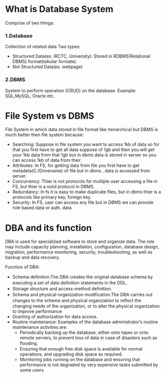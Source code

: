 # What is Database System
Comprise of two things:

### 1.Database

Collection of related data
Two types:
- Structured Data(ex. IRCTC, University): Stored in RDBMS(Relational DBMS) format(tabular formate).
- Not Structured Data(ex. webpage)

### 2.DBMS

System to perform operation (CRUD) on the database.
Example: SQL,MySQL, Oracle etc.

# File System vs DBMS

File System in which data stored in file format like heirarchical but DBMS is much better then file system because:

- Searching: Suppose in file system you want to access 1kb of data so for that you first have to get all data suppose of 1gb and then you will get your 1kb data from that 1gb but in dbms data is stored in server so you can access 1kb of data from their. 
- Attributes: In FS, for getting data from file you first have to get metadata(C:/Drivename) of file but in dbms , data is accessed from server.
- Concurrency: Thier is not protocols for multiple user accessing a file in FS, but thier is a solid protocol in DBMS.
- Redundancy: In fs it is easy to make duplicate files, but in dbms thier is a protocols like primary key, foreign key.
- Security: In FS, user can access any file but in DBMS we can provide role based data or auth. data.

# DBA and its function

DBA is used for specialized software to store and organize data. The role may include capacity planning, installation, configuration, database design, migration, performance monitoring, security, troubleshooting, as well as backup and data recovery.

Function of DBA:

- Schema deﬁnition.The DBA creates the original database schema by executing a set of data deﬁnition statements in the DDL.
- Storage structure and access-method deﬁnition.
- Schema and physical-organization modiﬁcation.The DBA carries out changes to the schema and physical organization to reﬂect the changing needs of the organization, or to alter the physical organization to improve performance
- Granting of authorization for data access.
- Routine maintenance:
  Examples of the database administrator’s routine maintenance activities are:
  - Periodically backing up the database, either onto tapes or onto remote servers, to prevent loss of data in case of disasters such as ﬂooding.
  - Ensuring that enough free disk space is available for normal operations, and upgrading disk space as required.
  - Monitoring jobs running on the database and ensuring that performance is not degraded by very expensive tasks submitted by some users






